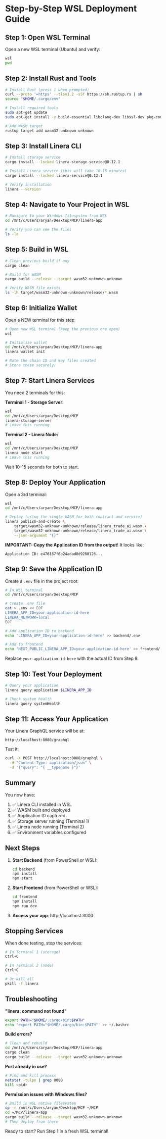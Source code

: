 # Step-by-Step WSL Deployment Guide

## Step 1: Open WSL Terminal

Open a new WSL terminal (Ubuntu) and verify:

```bash
wsl
pwd
```

## Step 2: Install Rust and Tools

```bash
# Install Rust (press 1 when prompted)
curl --proto '=https' --tlsv1.2 -sSf https://sh.rustup.rs | sh
source "$HOME/.cargo/env"

# Install required tools
sudo apt-get update
sudo apt-get install -y build-essential libclang-dev libssl-dev pkg-config protobuf-compiler

# Add WASM target
rustup target add wasm32-unknown-unknown
```

## Step 3: Install Linera CLI

```bash
# Install storage service
cargo install --locked linera-storage-service@0.12.1

# Install Linera service (this will take 10-15 minutes)
cargo install --locked linera-service@0.12.1

# Verify installation
linera --version
```

## Step 4: Navigate to Your Project in WSL

```bash
# Navigate to your Windows filesystem from WSL
cd /mnt/c/Users/aryan/Desktop/MCP/linera-app

# Verify you can see the files
ls -la
```

## Step 5: Build in WSL

```bash
# Clean previous build if any
cargo clean

# Build for WASM
cargo build --release --target wasm32-unknown-unknown

# Verify WASM file exists
ls -lh target/wasm32-unknown-unknown/release/*.wasm
```

## Step 6: Initialize Wallet

Open a NEW terminal for this step:

```bash
# Open new WSL terminal (keep the previous one open)
wsl

# Initialize wallet
cd /mnt/c/Users/aryan/Desktop/MCP/linera-app
linera wallet init

# Note the chain ID and key files created
# Store these securely!
```

## Step 7: Start Linera Services

You need 2 terminals for this:

**Terminal 1 - Storage Server:**
```bash
wsl
cd /mnt/c/Users/aryan/Desktop/MCP
linera-storage-server
# Leave this running
```

**Terminal 2 - Linera Node:**
```bash
wsl
cd /mnt/c/Users/aryan/Desktop/MCP
linera node start
# Leave this running
```

Wait 10-15 seconds for both to start.

## Step 8: Deploy Your Application

Open a 3rd terminal:

```bash
wsl
cd /mnt/c/Users/aryan/Desktop/MCP/linera-app

# Deploy (using the single WASM for both contract and service)
linera publish-and-create \
    target/wasm32-unknown-unknown/release/linera_trade_ai.wasm \
    target/wasm32-unknown-unknown/release/linera_trade_ai.wasm \
    --json-argument "{}"
```

**IMPORTANT: Copy the Application ID from the output!** It looks like:
```
Application ID: e476187f6b24adad8d9280126...
```

## Step 9: Save the Application ID

Create a `.env` file in the project root:

```bash
# In WSL terminal
cd /mnt/c/Users/aryan/Desktop/MCP

# Create .env file
cat > .env << EOF
LINERA_APP_ID=your-application-id-here
LINERA_NETWORK=local
EOF

# Add application ID to backend
echo 'LINERA_APP_ID=your-application-id-here' >> backend/.env

# Add to frontend
echo 'NEXT_PUBLIC_LINERA_APP_ID=your-application-id-here' >> frontend/.env.local
```

Replace `your-application-id-here` with the actual ID from Step 8.

## Step 10: Test Your Deployment

```bash
# Query your application
linera query application $LINERA_APP_ID

# Check system health
linera query systemHealth
```

## Step 11: Access Your Application

Your Linera GraphQL service will be at:
```
http://localhost:8080/graphql
```

Test it:
```bash
curl -X POST http://localhost:8080/graphql \
  -H "Content-Type: application/json" \
  -d '{"query": "{ __typename }"}'
```

## Summary

You now have:
1. ✅ Linera CLI installed in WSL
2. ✅ WASM built and deployed
3. ✅ Application ID captured
4. ✅ Storage server running (Terminal 1)
5. ✅ Linera node running (Terminal 2)
6. ✅ Environment variables configured

## Next Steps

1. **Start Backend** (from PowerShell or WSL):
   ```bash
   cd backend
   npm install
   npm start
   ```

2. **Start Frontend** (from PowerShell or WSL):
   ```bash
   cd frontend
   npm install
   npm run dev
   ```

3. **Access your app**: http://localhost:3000

## Stopping Services

When done testing, stop the services:

```bash
# In Terminal 1 (storage)
Ctrl+C

# In Terminal 2 (node)
Ctrl+C

# Or kill all
pkill -f linera
```

## Troubleshooting

**"linera: command not found"**
```bash
export PATH="$HOME/.cargo/bin:$PATH"
echo 'export PATH="$HOME/.cargo/bin:$PATH"' >> ~/.bashrc
```

**Build errors?**
```bash
# Clean and rebuild
cd /mnt/c/Users/aryan/Desktop/MCP/linera-app
cargo clean
cargo build --release --target wasm32-unknown-unknown
```

**Port already in use?**
```bash
# Find and kill process
netstat -tulpn | grep 8080
kill <pid>
```

**Permission issues with Windows files?**
```bash
# Build in WSL native filesystem
cp -r /mnt/c/Users/aryan/Desktop/MCP ~/MCP
cd ~/MCP/linera-app
cargo build --release --target wasm32-unknown-unknown
# Then deploy from there
```

Ready to start? Run Step 1 in a fresh WSL terminal!
